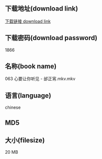 ## 下载地址(download link)
[下载链接 download link](https://tutu365.netlify.app/?s=063+%E5%BF%83%E8%A6%81%E8%AE%A9%E4%BD%A0%E5%90%AC%E8%A7%81+-+%E9%82%B0%E6%AD%A3%E5%AE%B5.mkv)

## 下载密码(download password)
1866

## 名称(book name)
063 心要让你听见 - 邰正宵.mkv.mkv

## 语言(language)
chinese

## MD5


## 大小(filesize)
20 MB
